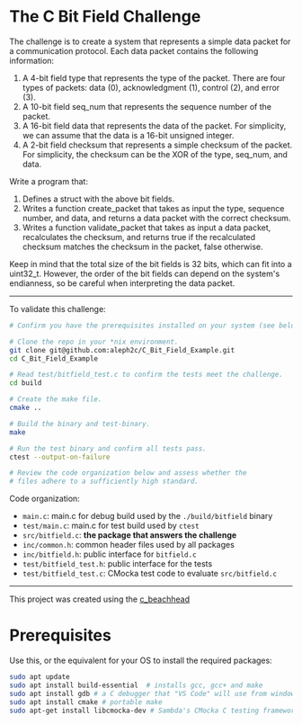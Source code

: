 # The C Bit Field Challenge

The challenge is to create a system that represents a simple data packet for a
communication protocol. Each data packet contains the following information:

1. A 4-bit field type that represents the type of the packet. There are four
types of packets: data (0), acknowledgment (1), control (2), and error (3).
2. A 10-bit field seq_num that represents the sequence number of the packet.
3. A 16-bit field data that represents the data of the packet. For simplicity,
we can assume that the data is a 16-bit unsigned integer.
4. A 2-bit field checksum that represents a simple checksum of the packet. For
simplicity, the checksum can be the XOR of the type, seq_num, and data.  

Write a program that:

1. Defines a struct with the above bit fields.
2. Writes a function create_packet that takes as input the type, sequence
number, and data, and returns a data packet with the correct checksum.
3. Writes a function validate_packet that takes as input a data packet,
recalculates the checksum, and returns true if the recalculated checksum matches
the checksum in the packet, false otherwise.

Keep in mind that the total size of the bit fields is 32 bits, which can fit
into a uint32_t. However, the order of the bit fields can depend on the system's
endianness, so be careful when interpreting the data packet.

---

To validate this challenge:

```bash
# Confirm you have the prerequisites installed on your system (see below).

# Clone the repo in your *nix environment.
git clone git@github.com:aleph2c/C_Bit_Field_Example.git
cd C_Bit_Field_Example

# Read test/bitfield_test.c to confirm the tests meet the challenge.
cd build

# Create the make file.
cmake ..

# Build the binary and test-binary.
make

# Run the test binary and confirm all tests pass.
ctest --output-on-failure

# Review the code organization below and assess whether the
# files adhere to a sufficiently high standard.
```

Code organization:

- ``main.c``: main.c for debug build used by the ``./build/bitfield`` binary
- ``test/main.c``: main.c for test build used by ``ctest``
- ``src/bitfield.c``: **the package that answers the challenge**
- ``inc/common.h``: common header files used by all packages
- ``inc/bitfield.h``: public interface for ``bitfield.c`` 
- ``test/bitfield_test.h``: public interface for the tests
- ``test/bitfield_test.c``: CMocka test code to evaluate ``src/bitfield.c``

---

This project was created using the [c_beachhead](https://github.com/aleph2c/c_beachhead)

# Prerequisites

Use this, or the equivalent for your OS to install the required packages:

```bash
sudo apt update
sudo apt install build-essential  # installs gcc, gcc+ and make
sudo apt install gdb # a C debugger that "VS Code" will use from windows 11
sudo apt install cmake # portable make
sudo apt-get install libcmocka-dev # Sambda's CMocka C testing framework
```